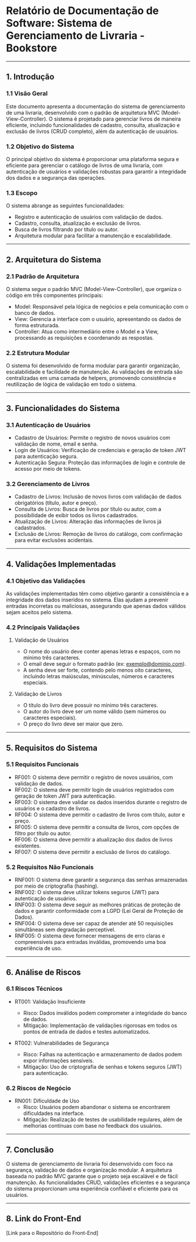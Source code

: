 # Relatório de Documentação de Software: Sistema de Gerenciamento de Livraria - Bookstore

---

## 1. Introdução

### 1.1 Visão Geral
Este documento apresenta a documentação do sistema de gerenciamento de uma livraria, desenvolvido com o padrão de arquitetura MVC (Model-View-Controller). O sistema é projetado para gerenciar livros de maneira eficiente, incluindo funcionalidades de cadastro, consulta, atualização e exclusão de livros (CRUD completo), além da autenticação de usuários.

### 1.2 Objetivo do Sistema
O principal objetivo do sistema é proporcionar uma plataforma segura e eficiente para gerenciar o catálogo de livros de uma livraria, com autenticação de usuários e validações robustas para garantir a integridade dos dados e a segurança das operações.

### 1.3 Escopo
O sistema abrange as seguintes funcionalidades:
- Registro e autenticação de usuários com validação de dados.
- Cadastro, consulta, atualização e exclusão de livros.
- Busca de livros filtrando por título ou autor.
- Arquitetura modular para facilitar a manutenção e escalabilidade.

---

## 2. Arquitetura do Sistema

### 2.1 Padrão de Arquitetura
O sistema segue o padrão MVC (Model-View-Controller), que organiza o código em três componentes principais:
- Model: Responsável pela lógica de negócios e pela comunicação com o banco de dados.
- View: Gerencia a interface com o usuário, apresentando os dados de forma estruturada.
- Controller: Atua como intermediário entre o Model e a View, processando as requisições e coordenando as respostas.

### 2.2 Estrutura Modular
O sistema foi desenvolvido de forma modular para garantir organização, escalabilidade e facilidade de manutenção. As validações de entrada são centralizadas em uma camada de helpers, promovendo consistência e reutilização de lógica de validação em todo o sistema.

---

## 3. Funcionalidades do Sistema

### 3.1 Autenticação de Usuários
- Cadastro de Usuários: Permite o registro de novos usuários com validação de nome, email e senha.
- Login de Usuários: Verificação de credenciais e geração de token JWT para autenticação segura.
- Autenticação Segura: Proteção das informações de login e controle de acesso por meio de tokens.

### 3.2 Gerenciamento de Livros
- Cadastro de Livros: Inclusão de novos livros com validação de dados obrigatórios (título, autor e preço).
- Consulta de Livros: Busca de livros por título ou autor, com a possibilidade de exibir todos os livros cadastrados.
- Atualização de Livros: Alteração das informações de livros já cadastrados.
- Exclusão de Livros: Remoção de livros do catálogo, com confirmação para evitar exclusões acidentais.

---

## 4. Validações Implementadas

### 4.1 Objetivo das Validações
As validações implementadas têm como objetivo garantir a consistência e a integridade dos dados inseridos no sistema. Elas ajudam a prevenir entradas incorretas ou maliciosas, assegurando que apenas dados válidos sejam aceitos pelo sistema.

### 4.2 Principais Validações
1. Validação de Usuários
   - O nome do usuário deve conter apenas letras e espaços, com no mínimo três caracteres.
   - O email deve seguir o formato padrão (ex: exemplo@dominio.com).
   - A senha deve ser forte, contendo pelo menos oito caracteres, incluindo letras maiúsculas, minúsculas, números e caracteres especiais.

2. Validação de Livros
   - O título do livro deve possuir no mínimo três caracteres.
   - O autor do livro deve ser um nome válido (sem números ou caracteres especiais).
   - O preço do livro deve ser maior que zero.

---

## 5. Requisitos do Sistema

### 5.1 Requisitos Funcionais
- RF001: O sistema deve permitir o registro de novos usuários, com validação de dados.
- RF002: O sistema deve permitir login de usuários registrados com geração de token JWT para autenticação.
- RF003: O sistema deve validar os dados inseridos durante o registro de usuários e o cadastro de livros.
- RF004: O sistema deve permitir o cadastro de livros com título, autor e preço.
- RF005: O sistema deve permitir a consulta de livros, com opções de filtro por título ou autor.
- RF006: O sistema deve permitir a atualização dos dados de livros existentes.
- RF007: O sistema deve permitir a exclusão de livros do catálogo.

### 5.2 Requisitos Não Funcionais
- RNF001: O sistema deve garantir a segurança das senhas armazenadas por meio de criptografia (hashing).
- RNF002: O sistema deve utilizar tokens seguros (JWT) para autenticação de usuários.
- RNF003: O sistema deve seguir as melhores práticas de proteção de dados e garantir conformidade com a LGPD (Lei Geral de Proteção de Dados).
- RNF004: O sistema deve ser capaz de atender até 50 requisições simultâneas sem degradação perceptível.
- RNF005: O sistema deve fornecer mensagens de erro claras e compreensíveis para entradas inválidas, promovendo uma boa experiência de uso.

---

## 6. Análise de Riscos

### 6.1 Riscos Técnicos
- RT001: Validação Insuficiente
  - Risco: Dados inválidos podem comprometer a integridade do banco de dados.
  - Mitigação: Implementação de validações rigorosas em todos os pontos de entrada de dados e testes automatizados.

- RT002: Vulnerabilidades de Segurança
  - Risco: Falhas na autenticação e armazenamento de dados podem expor informações sensíveis.
  - Mitigação: Uso de criptografia de senhas e tokens seguros (JWT) para autenticação.

### 6.2 Riscos de Negócio
- RN001: Dificuldade de Uso
  - Risco: Usuários podem abandonar o sistema se encontrarem dificuldades na interface.
  - Mitigação: Realização de testes de usabilidade regulares, além de melhorias contínuas com base no feedback dos usuários.

---

## 7. Conclusão
O sistema de gerenciamento de livraria foi desenvolvido com foco na segurança, validação de dados e organização modular. A arquitetura baseada no padrão MVC garante que o projeto seja escalável e de fácil manutenção. As funcionalidades CRUD, validações eficientes e a segurança do sistema proporcionam uma experiência confiável e eficiente para os usuários.

---

## 8. Link do Front-End
[Link para o Repositório do Front-End]
